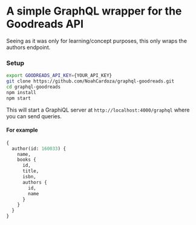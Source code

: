 # A simple GraphQL wrapper for the Goodreads API

Seeing as it was only for learning/concept purposes, this only wraps the authors endpoint.

### Setup

```bash
export GOODREADS_API_KEY={YOUR_API_KEY}
git clone https://github.com/NoahCardoza/graphql-goodreads.git
cd graphql-goodreads
npm install
npm start
```

This will start a GraphiQL server at `http://localhost:4000/graphql` where you can send queries.

#### For example
```graphql
{
  author(id: 160033) {
    name,
    books {
      id,
      title,
      isbn,
      authors {
        id,
        name
      }
    }
  }
}

```
